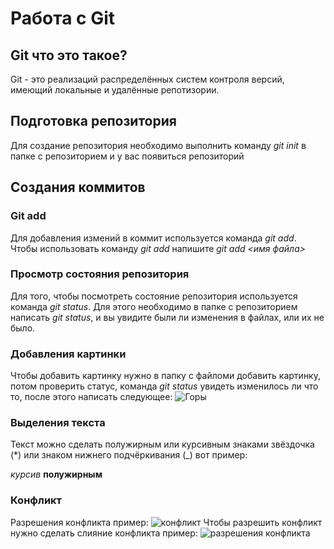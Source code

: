 # Работа с Git 

## Git что это такое?
Git - это реализаций распределённых систем контроля версий, имеющий локальные и удалённые репотизории.
## Подготовка репозитория
Для создание репозитория необходимо выполнить команду *git init* в папке с репозиторием и у вас появиться репозиторий 

## Создания коммитов

### Git add
Для добавления измений в коммит используется команда 
*git add*. Чтобы использовать команду *git add* напишите 
*git add <имя файла>*

### Просмотр состояния репозитория 
Для того, чтобы посмотреть состояние репозитория используется команда *git status*. Для этого необходимо в папке с репозиторием написать *git status*, и вы увидите были ли изменения в файлах, или их не было.

### Добавления картинки
Чтобы добавить картинку нужно в папку с файломи добавить картинку, потом проверить статус, команда *git status* увидеть изменилось ли что то, после этого написать следующее:
![Горы](Gora.jpg)

### Выделения текста 

Текст можно сделать полужирным или курсивным знаками звёздочка (*) или знаком нижнего подчёркивания (_) вот пример:

*курсив* 
__полужирным__

### Конфликт
Разрешения конфликта 
пример:
![конфликт](conf.png)
Чтобы разрешить конфликт нужно сделать слияние конфликта пример:
![разрешения конфликта](conf1.png)
